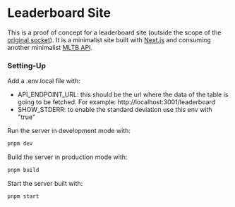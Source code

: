 # Leaderboard Site

This is a proof of concept for a leaderboard site (outside the scope of the [original socket](https://forum.pokt.network/t/open-pokt-ai-lab-socket/5056)). It is a minimalist site built with [Next.js](https://nextjs.org/) and consuming another minimalist [MLTB API](../../python/api/README.md).

### Setting-Up

Add a .env.local file with:

- API_ENDPOINT_URL: this should be the url where the data of the table is going to be fetched. For
  example: http://localhost:3001/leaderboard
- SHOW_STDERR: to enable the standard deviation use this env with "true"

Run the server in development mode with:

```bash
pnpm dev
```

Build the server in production mode with:

```bash
pnpm build
```

Start the server built with:

```bash
pnpm start
```

